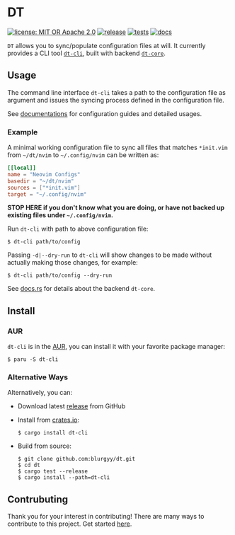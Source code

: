 # DT

[![license: MIT OR Apache 2.0](https://img.shields.io/badge/License-MIT%20OR%20Apache%202.0-blue.svg)](./LICENSE)
[![release](https://github.com/blurgyy/dt/actions/workflows/release.yml/badge.svg)](https://github.com/blurgyy/dt/actions/workflows/release.yml)
[![tests](https://github.com/blurgyy/dt/actions/workflows/tests.yml/badge.svg)](https://github.com/blurgyy/dt/actions/workflows/tests.yml)
[![docs](https://github.com/blurgyy/dt/actions/workflows/docs.yml/badge.svg)](https://dt-cli-docs.blurgy.xyz/)

`DT` allows you to sync/populate configuration files at will.  It currently
provides a CLI tool [`dt-cli`](./dt-cli), built with backend
[`dt-core`](./dt-core).

## Usage

The command line interface `dt-cli` takes a path to the configuration file as
argument and issues the syncing process defined in the configuration file.

See [documentations](https://dt-cli-docs.blurgy.xyz/) for configuration guides
and detailed usages.

### Example

A minimal working configuration file to sync all files that matches
`*init.vim` from `~/dt/nvim` to `~/.config/nvim` can be written as:

```toml
[[local]]
name = "Neovim Configs"
basedir = "~/dt/nvim"
sources = ["*init.vim"]
target = "~/.config/nvim"
```

**STOP HERE if you don't know what you are doing, or have not backed up
existing files under `~/.config/nvim`.**

Run `dt-cli` with path to above configuration file:

```shell
$ dt-cli path/to/config
```

Passing `-d|--dry-run` to `dt-cli` will show changes to be made without
actually making those changes, for example:

```shell
$ dt-cli path/to/config --dry-run
```

See [docs.rs](https://docs.rs/dt-core/latest/dt_core) for details about the
backend `dt-core`.

## Install

### AUR

`dt-cli` is in the [AUR](https://aur.archlinux.org/packages/dt-cli/), you can
install it with your favorite package manager:

```shell
$ paru -S dt-cli
```

### Alternative Ways

Alternatively, you can:

- Download latest [release](https://github.com/blurgyy/dt/releases/latest)
  from GitHub
- Install from [crates.io](https://crates.io/crates/dt-cli/):
  
  ```shell
  $ cargo install dt-cli
  ```
  
- Build from source:
  
  ```shell
  $ git clone github.com:blurgyy/dt.git
  $ cd dt
  $ cargo test --release
  $ cargo install --path=dt-cli
  ```

## Contrubuting

Thank you for your interest in contributing! There are many ways to contribute
to this project. Get started [here](./CONTRIBUTING.md).
